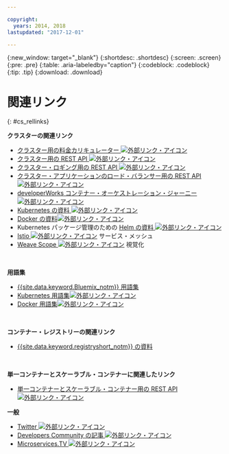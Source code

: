 ```yaml
---

copyright:
  years: 2014, 2018
lastupdated: "2017-12-01"

---
```


{:new_window: target="_blank"}
{:shortdesc: .shortdesc}
{:screen: .screen}
{:pre: .pre}
{:table: .aria-labeledby="caption"}
{:codeblock: .codeblock}
{:tip: .tip}
{:download: .download}


# 関連リンク
{: #cs_rellinks}

**クラスターの関連リンク**

- [クラスター用の料金カリキュレーター ![外部リンク・アイコン](../icons/launch-glyph.svg "外部リンク・アイコン")](https://console.bluemix.net/?direct=classic%2F&env_id=ibm%3Ayp%3Aus-south#/pricing/cloudOEPaneId=pricing&paneId=pricingSheet&orgGuid=83f3f6dd-e430-4955-8225-0963753d8b0f&spaceGuid=f616188f-e265-4e04-84be-1b3d2ec63db3)
- [クラスター用の REST API ![外部リンク・アイコン](../icons/launch-glyph.svg "外部リンク・アイコン")](https://containers.bluemix.net/swagger)
- [クラスター・ロギング用の REST API ![外部リンク・アイコン](../icons/launch-glyph.svg "外部リンク・アイコン")](https://us-south.containers.bluemix.net/swagger-logging/)
- [クラスター・アプリケーションのロード・バランサー用の REST API ![外部リンク・アイコン](../icons/launch-glyph.svg "外部リンク・アイコン")](https://us-south.containers.bluemix.net/swagger-alb-api/)
- [developerWorks コンテナー・オーケストレーション・ジャーニー ![外部リンク・アイコン](../icons/launch-glyph.svg "外部リンク・アイコン")](https://developer.ibm.com/code/journey/category/container-orchestration/)
- [Kubernetes の資料 ![外部リンク・アイコン](../icons/launch-glyph.svg "外部リンク・アイコン")](https://kubernetes.io/)
- [Docker の資料![外部リンク・アイコン](../icons/launch-glyph.svg "外部リンク・アイコン")](https://docs.docker.com/engine/)
- Kubernetes パッケージ管理のための <a href="https://docs.helm.sh/helm/" target="_blank">Helm の資料 <img src="../icons/launch-glyph.svg" alt="外部リンク・アイコン"></a>
- [Istio ![外部リンク・アイコン](../icons/launch-glyph.svg "外部リンク・アイコン")](https://istio.io/) サービス・メッシュ
- [Weave Scope ![外部リンク・アイコン](../icons/launch-glyph.svg "外部リンク・アイコン")](https://www.weave.works/oss/scope/) 視覚化

<br />


**用語集**
- [{{site.data.keyword.Bluemix_notm}} 用語集](/docs/overview/glossary/index.html)
- [Kubernetes 用語集![外部リンク・アイコン](../icons/launch-glyph.svg "外部リンク・アイコン")](https://kubernetes.io/docs/reference/glossary/?fundamental=true)
- [Docker 用語集![外部リンク・アイコン](../icons/launch-glyph.svg "外部リンク・アイコン")](https://docs.docker.com/glossary/)

<br />


**コンテナー・レジストリーの関連リンク**

- [{{site.data.keyword.registryshort_notm}} の資料](/docs/services/Registry/index.html)


<br />



**単一コンテナーとスケーラブル・コンテナーに関連したリンク**

- [単一コンテナーとスケーラブル・コンテナー用の REST API ![外部リンク・アイコン](../icons/launch-glyph.svg "外部リンク・アイコン")](http://ccsapi-doc.mybluemix.net/)

**一般**

- [Twitter ![外部リンク・アイコン](../icons/launch-glyph.svg "外部リンク・アイコン")](https://twitter.com/hashtag/ibmcontainers)
- [Developers Community の記事 ![外部リンク・アイコン](../icons/launch-glyph.svg "外部リンク・アイコン")](https://www.ibm.com/blogs/bluemix/tag/containers/)
- [Microservices.TV ![外部リンク・アイコン](../icons/launch-glyph.svg "外部リンク・アイコン")](https://developer.ibm.com/tv/microservices/)

<br />

